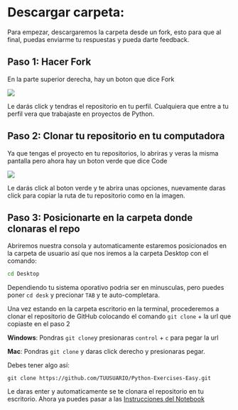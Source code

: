 # Descargar carpeta:

Para empezar, descargaremos la carpeta desde un fork, esto para que al final, puedas enviarme tu respuestas y pueda darte feedback.

## Paso 1: Hacer Fork

En la parte superior derecha, hay un boton que dice Fork 

![](https://sammyk.s3.amazonaws.com/blog/images/2014-05-28/fork.png)

Le darás click y tendras el repositorio en tu perfil. Cualquiera que entre a tu perfil vera que trabajaste en proyectos de Python.

## Paso 2: Clonar tu repositorio en tu computadora

Ya que tengas el proyecto en tu repositorios, lo abriras y veras la misma pantalla pero ahora hay un boton verde que dice Code

![](https://www.freecodecamp.org/espanol/news/content/images/2020/12/clone.jpg)

Le darás click al boton verde y te abrira unas opciones, nuevamente daras click para copiar la ruta de tu repositorio como en la imagen.

## Paso 3: Posicionarte en la carpeta donde clonaras el repo

Abriremos nuestra consola y automaticamente estaremos posicionados en la carpeta de usuario así que nos iremos a la carpeta Desktop con el comando:
```Bash
cd Desktop
```
Dependiendo tu sistema oporativo podria ser en minusculas, pero puedes poner `cd desk` y precionar `TAB` y te auto-completara.

Una vez estando en la carpeta escritorio en la terminal, procederemos a clonar el repositorio de GitHub colocando el comando `git clone` + la url que copiaste en el paso 2

**Windows**: Pondras `git clone`y presionaras `control` + `c` para pegar la url

**Mac**: Pondras `git clone` y daras click derecho y presionaras pegar.

Debes tener algo así:

```Git
git clone https://github.com/TUUSUARIO/Python-Exercises-Easy.git
```
Le daras enter y automaticamente se te clonara el repositorio en tu escritorio. Ahora ya puedes pasar a las <a href='instructions.md'>Instrucciones del Notebook</a>
